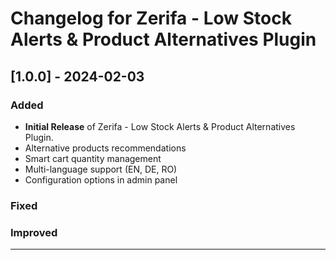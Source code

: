 # Changelog for Zerifa - Low Stock Alerts & Product Alternatives Plugin

## [1.0.0] - 2024-02-03
### Added
- **Initial Release** of Zerifa - Low Stock Alerts & Product Alternatives Plugin.
- Alternative products recommendations
- Smart cart quantity management
- Multi-language support (EN, DE, RO)
- Configuration options in admin panel

### Fixed

### Improved

---
